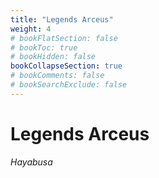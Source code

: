 ```yaml
---
title: "Legends Arceus"
weight: 4
# bookFlatSection: false
# bookToc: true
# bookHidden: false
bookCollapseSection: true
# bookComments: false
# bookSearchExclude: false
---
```

# Legends Arceus

*Hayabusa*